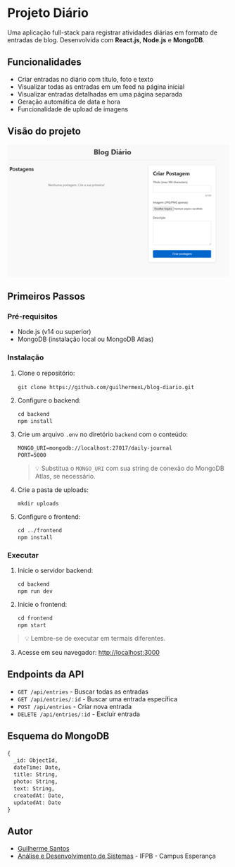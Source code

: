 # Projeto Diário

Uma aplicação full-stack para registrar atividades diárias em formato de entradas de blog. Desenvolvida com **React.js**, **Node.js** e **MongoDB**.

## Funcionalidades

- Criar entradas no diário com título, foto e texto  
- Visualizar todas as entradas em um feed na página inicial  
- Visualizar entradas detalhadas em uma página separada  
- Geração automática de data e hora  
- Funcionalidade de upload de imagens


## Visão do projeto

<p align="center">
  <img src="./images/home-app.png" alt="App">
</p>

## Primeiros Passos

### Pré-requisitos

- Node.js (v14 ou superior)  
- MongoDB (instalação local ou MongoDB Atlas)  

### Instalação

1. Clone o repositório:
   
   ```git clone https://github.com/guilhermexL/blog-diario.git```

2. Configure o backend:

    ```  
    cd backend
    npm install
    ```

3. Crie um arquivo `.env` no diretório `backend` com o conteúdo:

   ```
   MONGO_URI=mongodb://localhost:27017/daily-journal
   PORT=5000
   ```
   > 💡 Substitua o `MONGO_URI` com sua string de conexão do MongoDB Atlas, se necessário.

4. Crie a pasta de uploads:

   ```
   mkdir uploads
   ```

5. Configure o frontend:

   ```
   cd ../frontend
   npm install
   ```

### Executar

1. Inicie o servidor backend:

   ```
   cd backend
   npm run dev
   ```

2. Inicie o frontend:

   ```
   cd frontend
   npm start
   ```

> 💡 Lembre-se de executar em termais diferentes.

3. Acesse em seu navegador: [http://localhost:3000](http://localhost:3000)

## Endpoints da API

* `GET /api/entries` - Buscar todas as entradas
* `GET /api/entries/:id` - Buscar uma entrada específica
* `POST /api/entries` - Criar nova entrada
* `DELETE /api/entries/:id` - Excluir entrada

## Esquema do MongoDB

```
{
  _id: ObjectId,           
  dateTime: Date,          
  title: String,           
  photo: String,           
  text: String,            
  createdAt: Date,         
  updatedAt: Date          
}
```

## Autor

- [Guilherme Santos](https://www.linkedin.com/in/guilhermee-santos/)
- [Análise e Desenvolvimento de Sistemas](https://estudante.ifpb.edu.br/cursos/346/) - IFPB - Campus Esperança
